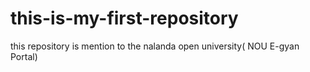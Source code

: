 # this-is-my-first-repository
this repository is mention to the nalanda  open university( NOU E-gyan Portal)
